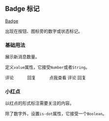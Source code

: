 <style lang="scss" scoped>
  .el-dropdown {
    vertical-align: middle;
  }
  .item {
    margin-top: 10px;
    margin-right: 40px;
  }
  .share-button {
    width: 36px;
    padding: 10px;
  }
</style>

## Badge 标记

[Badge](http://element.eleme.io/#/zh-CN/component/datetime-picker)

出现在按钮、图标旁的数字或状态标记。

### 基础用法

展示新消息数量。

定义`value`属性，它接受`Number`或者`String`。

<el-card>

  <el-badge :value="12" class="item">
    <el-button size="small">评论</el-button>
  </el-badge>
  <el-badge :value="3" class="item">
    <el-button size="small" plain>回复</el-button>
  </el-badge>

  <el-dropdown trigger="click">
    <span class="el-dropdown-link">
      点我查看<i class="el-icon-caret-bottom el-icon--right"></i>
    </span>
    <el-dropdown-menu slot="dropdown">
      <el-dropdown-item class="clearfix">
        评论
        <el-badge class="mark" :value="12" />
      </el-dropdown-item>
      <el-dropdown-item class="clearfix">
        回复
        <el-badge class="mark" :value="3" />
      </el-dropdown-item>
    </el-dropdown-menu>
  </el-dropdown>

</el-card>

### 小红点

以红点的形式标注需要关注的内容。

除了数字外，设置`is-dot`属性，它接受一个`Boolean`。

<el-card>
<el-badge is-dot class="item">
  <el-button class="share-button" icon="el-icon-share" type="dark"></el-button>
</el-badge>
</el-card>